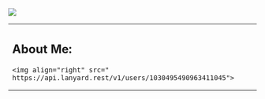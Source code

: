 <img src="https://cdn.discordapp.com/banners/1030495490963411045/700a7e90f05ce6854260e1cf97c15508.webp?size=1024" draggable="false">


<table>
	 <td width="1200px">
	 <h2>About Me:</h2>

    <img align="right" src=" https://api.lanyard.rest/v1/users/1030495490963411045">
